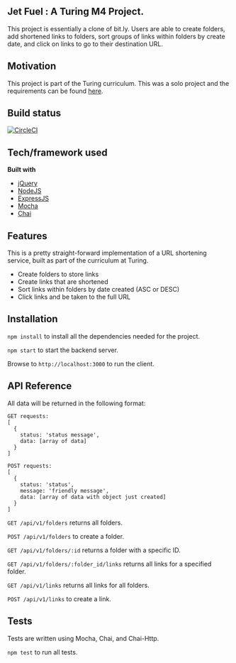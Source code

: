 ## Jet Fuel : A Turing M4 Project.
This project is essentially a clone of bit.ly. Users are able to create folders, add shortened links to folders, sort groups of links within folders by create date, and click on links to go to their destination URL.

## Motivation
This project is part of the Turing curriculum. This was a solo project and the requirements can be found [here](http://frontend.turing.io/projects/jet-fuel.html).

## Build status

[![CircleCI](https://circleci.com/gh/the-oem/jetfuel/tree/master.svg?style=svg)](https://circleci.com/gh/the-oem/jetfuel/tree/master)

## Tech/framework used

<b>Built with</b>
- [jQuery](https://jquery.com/)
- [NodeJS](https://nodejs.org/en/)
- [ExpressJS](https://expressjs.com/)
- [Mocha](https://mochajs.org/)
- [Chai](http://chaijs.com/)

## Features
This is a pretty straight-forward implementation of a URL shortening service, built as part of the curriculum at Turing.
* Create folders to store links
* Create links that are shortened
* Sort links within folders by date created (ASC or DESC)
* Click links and be taken to the full URL

## Installation
`npm install` to install all the dependencies needed for the project.

`npm start` to start the backend server.

Browse to `http://localhost:3000` to run the client.

## API Reference
All data will be returned in the following format:
```
GET requests:
[
  {
    status: 'status message',
    data: [array of data]
  }
]

POST requests:
[
  {
    status: 'status',
    message: 'friendly message',
    data: [array of data with object just created]
  }
]
```
`GET /api/v1/folders` returns all folders.

`POST /api/v1/folders` to create a folder.

`GET /api/v1/folders/:id` returns a folder with a specific ID.

`GET /api/v1/folders/:folder_id/links` returns all links for a specified folder.

`GET /api/v1/links` returns all links for all folders.

`POST /api/v1/links` to create a link.

## Tests
Tests are written using Mocha, Chai, and Chai-Http.

`npm test` to run all tests.
